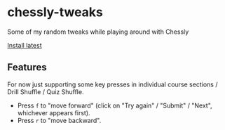 # chessly-tweaks

Some of my random tweaks while playing around with Chessly

[Install latest](https://github.com/Javran/chessly-tweaks/raw/master/chessly.user.js)

## Features

For now just supporting some key presses in individual course sections / Drill Shuffle / Quiz Shuffle.

- Press `f` to "move forward" (click on "Try again" / "Submit" / "Next", whichever appears first).
- Press `r` to "move backward".
